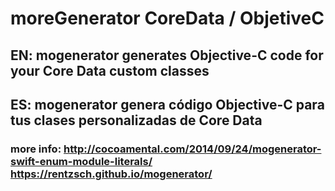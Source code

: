 # moreGenerator CoreData / ObjetiveC

## EN: mogenerator generates Objective-C code for your Core Data custom classes
## ES: mogenerator genera código Objective-C para tus clases personalizadas de Core Data 

### more info: http://cocoamental.com/2014/09/24/mogenerator-swift-enum-module-literals/ https://rentzsch.github.io/mogenerator/
